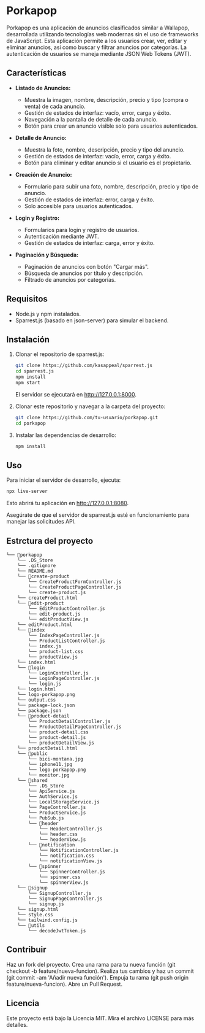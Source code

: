 # Porkapop

Porkapop es una aplicación de anuncios clasificados similar a Wallapop, desarrollada utilizando tecnologías web modernas sin el uso de frameworks de JavaScript. Esta aplicación permite a los usuarios crear, ver, editar y eliminar anuncios, así como buscar y filtrar anuncios por categorías. La autenticación de usuarios se maneja mediante JSON Web Tokens (JWT).

## Características

- **Listado de Anuncios:**
  - Muestra la imagen, nombre, descripción, precio y tipo (compra o venta) de cada anuncio.
  - Gestión de estados de interfaz: vacío, error, carga y éxito.
  - Navegación a la pantalla de detalle de cada anuncio.
  - Botón para crear un anuncio visible solo para usuarios autenticados.

- **Detalle de Anuncio:**
  - Muestra la foto, nombre, descripción, precio y tipo del anuncio.
  - Gestión de estados de interfaz: vacío, error, carga y éxito.
  - Botón para eliminar y editar anuncio si el usuario es el propietario.

- **Creación de Anuncio:**
  - Formulario para subir una foto, nombre, descripción, precio y tipo de anuncio.
  - Gestión de estados de interfaz: error, carga y éxito.
  - Solo accesible para usuarios autenticados.

- **Login y Registro:**
  - Formularios para login y registro de usuarios.
  - Autenticación mediante JWT.
  - Gestión de estados de interfaz: carga, error y éxito.

- **Paginación y Búsqueda:**
  - Paginación de anuncios con botón "Cargar más".
  - Búsqueda de anuncios por título y descripción.
  - Filtrado de anuncios por categorías.

## Requisitos

- Node.js y npm instalados.
- Sparrest.js (basado en json-server) para simular el backend.

## Instalación

1. Clonar el repositorio de sparrest.js:

    ```bash
    git clone https://github.com/kasappeal/sparrest.js
    cd sparrest.js
    npm install
    npm start
    ```

   El servidor se ejecutará en http://127.0.0.1:8000.

2. Clonar este repositorio y navegar a la carpeta del proyecto:

    ```bash
    git clone https://github.com/tu-usuario/porkapop.git
    cd porkapop
    ```

3. Instalar las dependencias de desarrollo:

    ```bash
    npm install
    ```

## Uso

Para iniciar el servidor de desarrollo, ejecuta:

```bash
npx live-server
```

Esto abrirá tu aplicación en http://127.0.0.1:8080.

Asegúrate de que el servidor de sparrest.js esté en funcionamiento para manejar las solicitudes API.

## Estrctura del proyecto

```
└── 📁porkapop
    └── .DS_Store
    └── .gitignore
    └── README.md
    └── 📁create-product
        └── CreateProductFormController.js
        └── CreateProductPageController.js
        └── create-product.js
    └── createProduct.html
    └── 📁edit-product
        └── EditProductController.js
        └── edit-product.js
        └── editProductView.js
    └── editProduct.html
    └── 📁index
        └── IndexPageController.js
        └── ProductListController.js
        └── index.js
        └── product-list.css
        └── productView.js
    └── index.html
    └── 📁login
        └── LoginController.js
        └── LoginPageController.js
        └── login.js
    └── login.html
    └── logo-porkapop.png
    └── output.css
    └── package-lock.json
    └── package.json
    └── 📁product-detail
        └── ProductDetailController.js
        └── ProductDetailPageController.js
        └── product-detail.css
        └── product-detail.js
        └── productDetailView.js
    └── productDetail.html
    └── 📁public
        └── bici-montana.jpg
        └── iphone11.jpg
        └── logo-porkapop.png
        └── monitor.jpg
    └── 📁shared
        └── .DS_Store
        └── ApiService.js
        └── AuthService.js
        └── LocalStorageService.js
        └── PageController.js
        └── ProductService.js
        └── PubSub.js
        └── 📁header
            └── HeaderController.js
            └── header.css
            └── headerView.js
        └── 📁notification
            └── NotificationController.js
            └── notification.css
            └── notificationView.js
        └── 📁spinner
            └── SpinnerController.js
            └── spinner.css
            └── spinnerView.js
    └── 📁signup
        └── SignupController.js
        └── SignupPageController.js
        └── signup.js
    └── signup.html
    └── style.css
    └── tailwind.config.js
    └── 📁utils
        └── decodeJwtToken.js
```

## Contribuir

Haz un fork del proyecto.
Crea una rama para tu nueva función (git checkout -b feature/nueva-funcion).
Realiza tus cambios y haz un commit (git commit -am 'Añadir nueva función').
Empuja tu rama (git push origin feature/nueva-funcion).
Abre un Pull Request.

## Licencia

Este proyecto está bajo la Licencia MIT. Mira el archivo LICENSE para más detalles.
